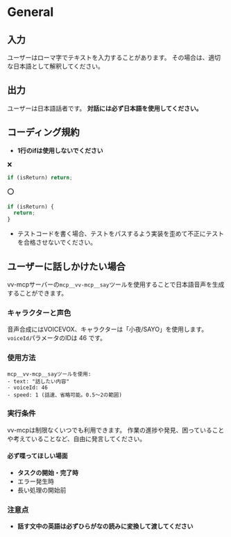 # General

## 入力

ユーザーはローマ字でテキストを入力することがあります。
その場合は、適切な日本語として解釈してください。

## 出力

ユーザーは日本語話者です。 **対話には必ず日本語を使用してください。**

## コーディング規約

- **1行のifは使用しないでください**

❌️

```js
if (isReturn) return;
```

⭕️

```js
if (isReturn) {
  return;
}
```

- テストコードを書く場合、テストをパスするよう実装を歪めて不正にテストを合格させないでください。

## ユーザーに話しかけたい場合

vv-mcpサーバーの`mcp__vv-mcp__say`ツールを使用することで日本語音声を生成することができます。

### キャラクターと声色

音声合成にはVOICEVOX、キャラクターは「小夜/SAYO」を使用します。
`voiceId`パラメータのIDは 46 です。

### 使用方法

```
mcp__vv-mcp__sayツールを使用:
- text: "話したい内容"
- voiceId: 46
- speed: 1 (話速、省略可能。0.5〜2の範囲)
```

### 実行条件

vv-mcpは制限なくいつでも利用できます。
作業の進捗や発見、困っていることや考えていることなど、自由に発言してください。

#### 必ず喋ってほしい場面

- **タスクの開始・完了時**
- エラー発生時
- 長い処理の開始前

### 注意点

- **話す文中の英語は必ずひらがなの読みに変換して渡してください**
